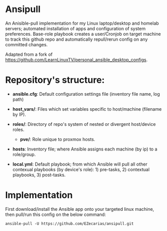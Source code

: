 # Ansipull

An Anisible-pull implementation for my Linux laptop/desktop and homelab servers; automated installation of apps and configuration of system preferences. Base-role playbook creates a user/Cronjob on target machine to track this github repo and automatically repull/rerun config on any committed changes.

Adapted from a fork of https://github.com/LearnLinuxTV/personal_ansible_desktop_configs.

# Repository's structure:

- **ansible.cfg**: Default configuration settings file (inventory file name, log path)

- **host_vars/**: Files which set variables specific to host/machine (filename by IP).

- **roles/**: Directory of repo's system of nested or divergent host/device roles.

  - **pve/**: Role unique to proxmox hosts.
  
- **hosts**: Inventory file; where Ansible assigns each machine (by ip) to a role/group.

- **local.yml**: Default playbook; from which Ansible will pull all other contexual playbooks (by device's role): 1) pre-tasks, 2) contextual playbooks, 3) post-tasks.

# Implementation

First download/install the Ansible app onto your targeted linux machine, then pull/run this config on the below command: 
```
ansible-pull -U https://github.com/EZecarias/ansipull.git
```
